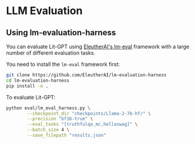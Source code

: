 # LLM Evaluation

## Using lm-evaluation-harness

You can evaluate Lit-GPT using [EleutherAI's lm-eval](https://github.com/EleutherAI/lm-evaluation-harness/tree/master) framework with a large number of different evaluation tasks.

You need to install the `lm-eval` framework first:

```bash
git clone https://github.com/EleutherAI/lm-evaluation-harness
cd lm-evaluation-harness
pip install -e .
```

To evaluate Lit-GPT:

```bash
python eval/lm_eval_harness.py \
        --checkpoint_dir "checkpoints/Llama-2-7b-hf/" \
        --precision "bf16-true" \
        --eval_tasks "[truthfulqa_mc,hellaswag]" \
        --batch_size 4 \
        --save_filepath "results.json"
```
